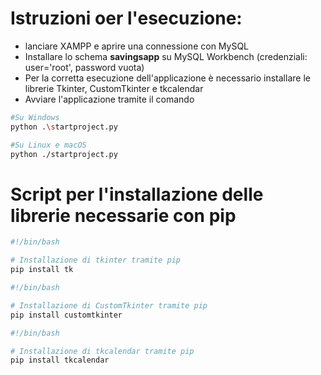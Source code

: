 # Istruzioni oer l'esecuzione:
- lanciare XAMPP e aprire una connessione con MySQL
- Installare lo schema **savingsapp** su MySQL Workbench (credenziali: user='root', password vuota)
- Per la corretta esecuzione dell'applicazione è necessario installare le librerie Tkinter, CustomTkinter e tkcalendar
- Avviare l'applicazione tramite il comando 

```bash
#Su Windows
python .\startproject.py

#Su Linux e macOS
python ./startproject.py

```

# Script per l'installazione delle librerie necessarie con pip

```bash
#!/bin/bash

# Installazione di tkinter tramite pip
pip install tk
```
```bash
#!/bin/bash

# Installazione di CustomTkinter tramite pip
pip install customtkinter
```
```bash
#!/bin/bash

# Installazione di tkcalendar tramite pip
pip install tkcalendar
```